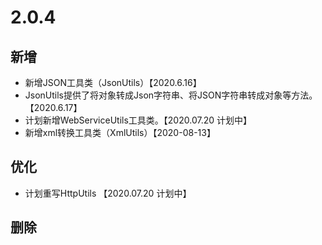 # 2.0.4

## 新增

- 新增JSON工具类（JsonUtils）【2020.6.16】
- JsonUtils提供了将对象转成Json字符串、将JSON字符串转成对象等方法。【2020.6.17】
- 计划新增WebServiceUtils工具类。【2020.07.20 计划中】
- 新增xml转换工具类（XmlUtils）【2020-08-13】

## 优化

- 计划重写HttpUtils 【2020.07.20 计划中】


## 删除
